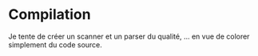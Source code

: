 Compilation
===========
Je tente de créer un scanner et un parser du qualité, ... en vue de colorer simplement du code source.
